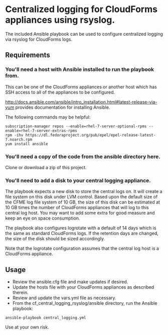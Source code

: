 # Centralized logging for CloudForms appliances using rsyslog.

The included Ansible playbook can be used to configure centralized logging via rsyslog for CloudForms logs.

## Requirements

### You'll need a host with Ansible installed to run the playbook from.

This can be one of the CloudForms appliances or another host which has SSH access to all of the appliances to be configured.

http://docs.ansible.com/ansible/intro_installation.html#latest-release-via-yum provides documentation for installing Ansible.

The following commands may be helpful:

```
subscription-manager repos --enable=rhel-7-server-optional-rpms --enable=rhel-7-server-extras-rpms
rpm -ihv https://dl.fedoraproject.org/pub/epel/epel-release-latest-7.noarch.rpm
yum install ansible
```

### You'll need a copy of the code from the ansible directory here.

Clone or download a zip of this project.

### You'll need to add a disk to your central logging appliance.

The playbook expects a new disk to store the central logs on.  It will create a file system on this disk under LVM control.  Based upon the default size of the CFME log file system of 10 GB, the size of this disk can be estimated at 10 GB times the number of CloudForms appliances that will log to this central log host.  You may want to add some extra for good measure and keep an eye on space consumption.

The playbook also configures logrotate with a default of 14 days which is the same as standard CloudForms logs.  If the retention days are changed, the size of the disk should be sized accordingly.

Note that the logrotate configuration assumes that the central log host is a CloudForms appliance.

## Usage

* Review the ansible.cfg file and make updates if desired.
* Update the hosts file with your CloudForms appliances as described therein.
* Review and update the vars.yml file as necessary.
* From the cf_central_logging_rsyslog/ansible directory, run the Ansible playbook:

`ansible-playbook central_logging.yml`

Use at your own risk.
